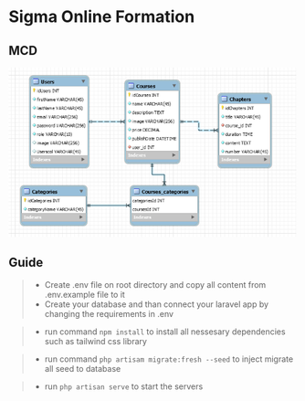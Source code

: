# Sigma Online Formation

## MCD

![alt text](https://github.com/DavithCH/sigma-online-formation/blob/main/public/MCD.PNG?raw=true)

## Guide

> -   Create .env file on root directory and copy all content from .env.example file to it
> -   Create your database and than connect your laravel app by changing the requirements in .env

> -   run command `npm install` to install all nessesary dependencies such as tailwind css library

> -   run command `php artisam migrate:fresh --seed` to inject migrate all seed to database

> -   run `php artisan serve` to start the servers
